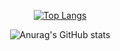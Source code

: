   </div>
  
   <div align=center>
 
[![Top Langs](https://github-readme-stats.vercel.app/api/top-langs/?username=minemagazine&layout=compact&theme=dark)](https://github.com/anuraghazra/github-readme-stats)

![Anurag's GitHub stats](https://github-readme-stats.vercel.app/api?username=minemagazine&show_icons=true&theme=dracula)

